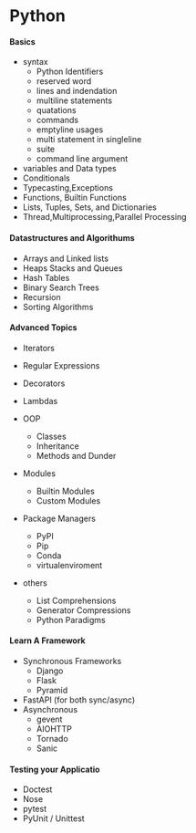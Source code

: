 # Python

#### Basics

* syntax
  * Python Identifiers
  * reserved word
  * lines and indendation
  * multiline statements
  * quatations
  * commands
  * emptyline usages
  * multi statement in singleline
  * suite
  * command line argument
* variables and Data types
* Conditionals
* Typecasting,Exceptions
* Functions, Builtin Functions
* Lists, Tuples, Sets, and Dictionaries
* Thread,Multiprocessing,Parallel Processing

#### Datastructures and Algorithums

* Arrays and Linked lists
* Heaps Stacks and Queues
* Hash Tables
* Binary Search Trees
* Recursion
* Sorting Algorithms

#### Advanced Topics

* Iterators
* Regular Expressions
* Decorators
* Lambdas
* OOP

  * Classes
  * Inheritance
  * Methods and Dunder
* Modules

  * Builtin Modules
  * Custom Modules
* Package Managers

  * PyPI
  * Pip
  * Conda
  * virtualenviroment
* others

  * List Comprehensions
  * Generator Compressions
  * Python Paradigms

#### Learn A Framework	

* Synchronous Frameworks
  * Django
  * Flask
  * Pyramid
* FastAPI (for both sync/async)
* Asynchronous
  * gevent
  * AIOHTTP
  * Tornado
  * Sanic

#### Testing your Applicatio	

* Doctest
* Nose
* pytest
* PyUnit / Unittest
